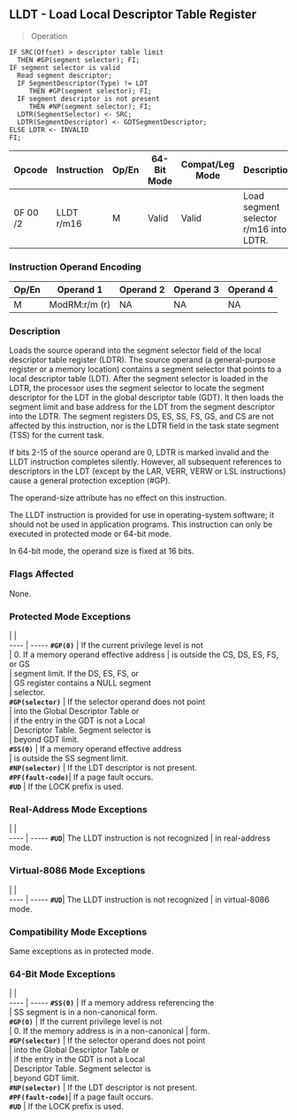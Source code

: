## LLDT - Load Local Descriptor Table Register

> Operation

``` slim
IF SRC(Offset) > descriptor table limit
  THEN #GP(segment selector); FI;
IF segment selector is valid
  Read segment descriptor;
  IF SegmentDescriptor(Type) != LDT
     THEN #GP(segment selector); FI;
  IF segment descriptor is not present
     THEN #NP(segment selector); FI;
  LDTR(SegmentSelector) <- SRC;
  LDTR(SegmentDescriptor) <- GDTSegmentDescriptor;
ELSE LDTR <- INVALID
FI;

```

 Opcode  | Instruction| Op/En| 64-Bit Mode| Compat/Leg Mode| Description                           
 ---  | --- | --- | --- | --- | ---
 0F 00 /2| LLDT r/m16 | M    | Valid      | Valid          | Load segment selector r/m16 into LDTR.

### Instruction Operand Encoding
 Op/En| Operand 1    | Operand 2| Operand 3| Operand 4
 ---  | --- | --- | --- | ---
 M    | ModRM:r/m (r)| NA       | NA       | NA       

### Description
Loads the source operand into the segment selector field of the local descriptor
table register (LDTR). The source operand (a general-purpose register or a memory
location) contains a segment selector that points to a local descriptor table
(LDT). After the segment selector is loaded in the LDTR, the processor uses
the segment selector to locate the segment descriptor for the LDT in the global
descriptor table (GDT). It then loads the segment limit and base address for
the LDT from the segment descriptor into the LDTR. The segment registers DS,
ES, SS, FS, GS, and CS are not affected by this instruction, nor is the LDTR
field in the task state segment (TSS) for the current task.

If bits 2-15 of the source operand are 0, LDTR is marked invalid and the LLDT
instruction completes silently. However, all subsequent references to descriptors
in the LDT (except by the LAR, VERR, VERW or LSL instructions) cause a general
protection exception (#GP).

The operand-size attribute has no effect on this instruction.

The LLDT instruction is provided for use in operating-system software; it should
not be used in application programs. This instruction can only be executed in
protected mode or 64-bit mode.

In 64-bit mode, the operand size is fixed at 16 bits.



### Flags Affected
None.


### Protected Mode Exceptions
   | |  
---- | -----
 **``#GP(0)``**         | If the current privilege level is not   
                | 0. If a memory operand effective address
                | is outside the CS, DS, ES, FS, or GS    
                | segment limit. If the DS, ES, FS, or    
                | GS register contains a NULL segment     
                | selector.                               
 **``#GP(selector)``**  | If the selector operand does not point  
                | into the Global Descriptor Table or     
                | if the entry in the GDT is not a Local  
                | Descriptor Table. Segment selector is   
                | beyond GDT limit.                       
 **``#SS(0)``**         | If a memory operand effective address   
                | is outside the SS segment limit.        
 **``#NP(selector)``**  | If the LDT descriptor is not present.   
 **``#PF(fault-code)``**| If a page fault occurs.                 
 **``#UD``**            | If the LOCK prefix is used.             

### Real-Address Mode Exceptions
   | |  
---- | -----
 **``#UD``**| The LLDT instruction is not recognized
    | in real-address mode.                 

### Virtual-8086 Mode Exceptions
   | |  
---- | -----
 **``#UD``**| The LLDT instruction is not recognized
    | in virtual-8086 mode.                 

### Compatibility Mode Exceptions
Same exceptions as in protected mode.


### 64-Bit Mode Exceptions
   | |  
---- | -----
 **``#SS(0)``**         | If a memory address referencing the           
                | SS segment is in a non-canonical form.        
 **``#GP(0)``**         | If the current privilege level is not         
                | 0. If the memory address is in a non-canonical
                | form.                                         
 **``#GP(selector)``**  | If the selector operand does not point        
                | into the Global Descriptor Table or           
                | if the entry in the GDT is not a Local        
                | Descriptor Table. Segment selector is         
                | beyond GDT limit.                             
 **``#NP(selector)``**  | If the LDT descriptor is not present.         
 **``#PF(fault-code)``**| If a page fault occurs.                       
 **``#UD``**            | If the LOCK prefix is used.                   
